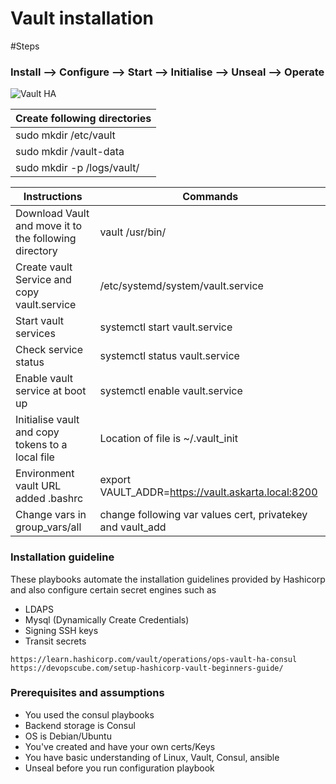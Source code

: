<H1>Vault installation</H1>

#Steps

### Install --> Configure —> Start —> Initialise —> Unseal —>  Operate

![Vault HA](/files/vault-ha-consul.png)

|Create following directories|
|----------------------------|
|sudo mkdir /etc/vault|
|sudo mkdir /vault-data|
|sudo mkdir -p /logs/vault/|

|Instructions | Commands|
|-------------|---------|
|Download Vault and move it to the following directory| vault /usr/bin/|
|Create vault Service and copy vault.service| /etc/systemd/system/vault.service|
|Start vault services|systemctl start vault.service|
|Check service status|systemctl status vault.service|
|Enable vault service at boot up|systemctl enable vault.service|
|Initialise vault and copy tokens to a local file |Location of file is ~/.vault_init|
|Environment vault URL added .bashrc|export VAULT_ADDR=https://vault.askarta.local:8200 |
|Change vars in group_vars/all | change following var values  cert, privatekey and vault_add |

### Installation guideline
These playbooks automate the installation guidelines provided by Hashicorp and also configure certain secret engines such as
* LDAPS
* Mysql (Dynamically Create Credentials)
* Signing SSH keys
* Transit secrets

```
https://learn.hashicorp.com/vault/operations/ops-vault-ha-consul
https://devopscube.com/setup-hashicorp-vault-beginners-guide/
```
### Prerequisites and assumptions
* You used the consul playbooks
* Backend storage is Consul
* OS is Debian/Ubuntu
* You've created and have your own certs/Keys
* You have basic understanding of Linux, Vault, Consul, ansible
* Unseal before you run configuration playbook

